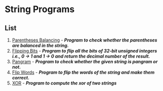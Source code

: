# String Programs

## List
1. [Parentheses Balancing](/Strings/Programs/List/ParenthesesBalancing.py) - _**Program to check whether the parentheses are balanced in the string.**_
2. [Flipping Bits](/Strings/Programs/List/FlippingBits.py) - _**Program to flip all the bits of 32-bit unsigned integers i.e., 0 -> 1 and 1 -> 0 and return the decimal number of the result.**_
3. [Pangram](/Strings/Programs/List/Pangram.py) - _**Program to check whether the given string is pangram or not.**_
4. [Flip Words](/Strings/Programs/List/FlipWords.py) - _**Program to flip the words of the string and make them correct.**_
5. [XOR](/Strings/Programs/List/XOR.py) - _**Program to compute the xor of two strings**_

